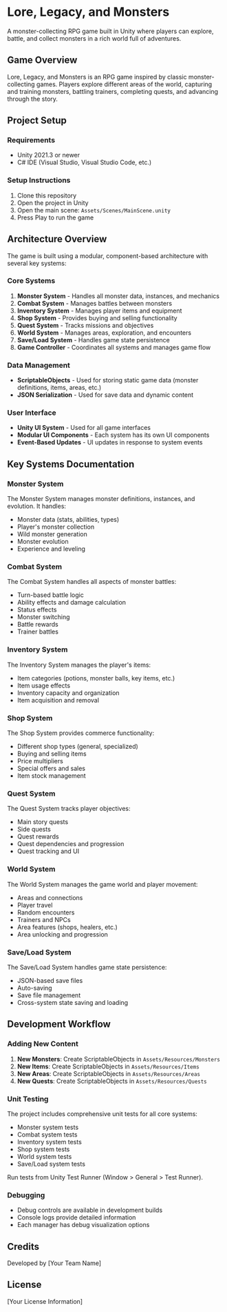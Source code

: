 # Lore, Legacy, and Monsters

A monster-collecting RPG game built in Unity where players can explore, battle, and collect monsters in a rich world full of adventures.

## Game Overview

Lore, Legacy, and Monsters is an RPG game inspired by classic monster-collecting games. Players explore different areas of the world, capturing and training monsters, battling trainers, completing quests, and advancing through the story.

## Project Setup

### Requirements

- Unity 2021.3 or newer
- C# IDE (Visual Studio, Visual Studio Code, etc.)

### Setup Instructions

1. Clone this repository
2. Open the project in Unity
3. Open the main scene: `Assets/Scenes/MainScene.unity`
4. Press Play to run the game

## Architecture Overview

The game is built using a modular, component-based architecture with several key systems:

### Core Systems

1. **Monster System** - Handles all monster data, instances, and mechanics
2. **Combat System** - Manages battles between monsters
3. **Inventory System** - Manages player items and equipment
4. **Shop System** - Provides buying and selling functionality
5. **Quest System** - Tracks missions and objectives
6. **World System** - Manages areas, exploration, and encounters
7. **Save/Load System** - Handles game state persistence
8. **Game Controller** - Coordinates all systems and manages game flow

### Data Management

- **ScriptableObjects** - Used for storing static game data (monster definitions, items, areas, etc.)
- **JSON Serialization** - Used for save data and dynamic content

### User Interface

- **Unity UI System** - Used for all game interfaces
- **Modular UI Components** - Each system has its own UI components
- **Event-Based Updates** - UI updates in response to system events

## Key Systems Documentation

### Monster System

The Monster System manages monster definitions, instances, and evolution. It handles:

- Monster data (stats, abilities, types)
- Player's monster collection
- Wild monster generation
- Monster evolution
- Experience and leveling

### Combat System

The Combat System handles all aspects of monster battles:

- Turn-based battle logic
- Ability effects and damage calculation
- Status effects
- Monster switching
- Battle rewards
- Trainer battles

### Inventory System

The Inventory System manages the player's items:

- Item categories (potions, monster balls, key items, etc.)
- Item usage effects
- Inventory capacity and organization
- Item acquisition and removal

### Shop System

The Shop System provides commerce functionality:

- Different shop types (general, specialized)
- Buying and selling items
- Price multipliers
- Special offers and sales
- Item stock management

### Quest System

The Quest System tracks player objectives:

- Main story quests
- Side quests
- Quest rewards
- Quest dependencies and progression
- Quest tracking and UI

### World System

The World System manages the game world and player movement:

- Areas and connections
- Player travel
- Random encounters
- Trainers and NPCs
- Area features (shops, healers, etc.)
- Area unlocking and progression

### Save/Load System

The Save/Load System handles game state persistence:

- JSON-based save files
- Auto-saving
- Save file management
- Cross-system state saving and loading

## Development Workflow

### Adding New Content

1. **New Monsters**: Create ScriptableObjects in `Assets/Resources/Monsters`
2. **New Items**: Create ScriptableObjects in `Assets/Resources/Items`
3. **New Areas**: Create ScriptableObjects in `Assets/Resources/Areas`
4. **New Quests**: Create ScriptableObjects in `Assets/Resources/Quests`

### Unit Testing

The project includes comprehensive unit tests for all core systems:

- Monster system tests
- Combat system tests
- Inventory system tests
- Shop system tests
- World system tests
- Save/Load system tests

Run tests from Unity Test Runner (Window > General > Test Runner).

### Debugging

- Debug controls are available in development builds
- Console logs provide detailed information
- Each manager has debug visualization options

## Credits

Developed by [Your Team Name]

## License

[Your License Information] 